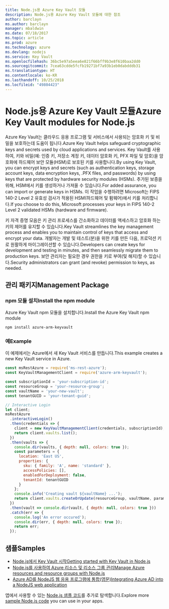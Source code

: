 ```yaml
---
title: Node.js용 Azure Key Vault 모듈
description: Node.js용 Azure Key Vault 모듈에 대한 참조
author: barclayn
ms.author: barclayn
manager: mbaldwin
ms.date: 07/18/2017
ms.topic: article
ms.prod: azure
ms.technology: azure
ms.devlang: nodejs
ms.service: Key Vault
ms.openlocfilehash: 36bc5e97a5eea6e821f66bff9b3e8f610baa2dd0
ms.sourcegitcommit: 7cea63cdde5fcfb19271bf7a93b1eb0dabdddb31
ms.translationtype: HT
ms.contentlocale: ko-KR
ms.lasthandoff: 10/25/2018
ms.locfileid: "49804423"
---
```

# <a name="azure-key-vault-modules-for-nodejs"></a><span data-ttu-id="5c593-103">Node.js용 Azure Key Vault 모듈</span><span class="sxs-lookup"><span data-stu-id="5c593-103">Azure Key Vault modules for Node.js</span></span>

<span data-ttu-id="5c593-104">Azure Key Vault는 클라우드 응용 프로그램 및 서비스에서 사용되는 암호화 키 및 비밀을 보호하는데 도움이 됩니다.</span><span class="sxs-lookup"><span data-stu-id="5c593-104">Azure Key Vault helps safeguard cryptographic keys and secrets used by cloud applications and services.</span></span> <span data-ttu-id="5c593-105">Key Vault를 사용하여, 키와 비밀(예: 인증 키, 저장소 계정 키, 데이터 암호화 키, PFX 파일 및 암호)을 암호화에 하드웨어 보안 모듈(HSM)로 보호된 키를 사용합니다.</span><span class="sxs-lookup"><span data-stu-id="5c593-105">By using Key Vault, you can encrypt keys and secrets (such as authentication keys, storage account keys, data encryption keys, .PFX files, and passwords) by using keys that are protected by hardware security modules (HSMs).</span></span> <span data-ttu-id="5c593-106">추가된 보증을 위해, HSM에서 키를 생성하거나 가져올 수 있습니다.</span><span class="sxs-lookup"><span data-stu-id="5c593-106">For added assurance, you can import or generate keys in HSMs.</span></span> <span data-ttu-id="5c593-107">이 작업을 수행하려면 Microsoft는 FIPS 140-2 Level 2 유효성 검사가 적용된 HSM(하드웨어 및 펌웨어)에서 키를 처리합니다.</span><span class="sxs-lookup"><span data-stu-id="5c593-107">If you choose to do this, Microsoft processes your keys in FIPS 140-2 Level 2 validated HSMs (hardware and firmware).</span></span>

<span data-ttu-id="5c593-108">키 자격 증명 모음은 키 관리 프로세스를 간소화하고 데이터를 액세스하고 암호화 하는 키의 제어를 유지할 수 있습니다.</span><span class="sxs-lookup"><span data-stu-id="5c593-108">Key Vault streamlines the key management process and enables you to maintain control of keys that access and encrypt your data.</span></span> <span data-ttu-id="5c593-109">개발자는 개발 및 테스트(분)을 위한 키를 만든 다음, 프로덕션 키로 원활하게 마이그레이션할 수 있습니다.</span><span class="sxs-lookup"><span data-stu-id="5c593-109">Developers can create keys for development and testing in minutes, and then seamlessly migrate them to production keys.</span></span> <span data-ttu-id="5c593-110">보안 관리자는 필요한 경우 권한을 키로 부여(및 해지)할 수 있습니다.</span><span class="sxs-lookup"><span data-stu-id="5c593-110">Security administrators can grant (and revoke) permission to keys, as needed.</span></span>

## <a name="management-package"></a><span data-ttu-id="5c593-111">관리 패키지</span><span class="sxs-lookup"><span data-stu-id="5c593-111">Management Package</span></span>

### <a name="install-the-npm-module"></a><span data-ttu-id="5c593-112">npm 모듈 설치</span><span class="sxs-lookup"><span data-stu-id="5c593-112">Install the npm module</span></span> 

<span data-ttu-id="5c593-113">Azure Key Vault npm 모듈을 설치합니다.</span><span class="sxs-lookup"><span data-stu-id="5c593-113">Install the Azure Key Vault npm module</span></span>

```bash
npm install azure-arm-keyvault
```

### <a name="example"></a><span data-ttu-id="5c593-114">예</span><span class="sxs-lookup"><span data-stu-id="5c593-114">Example</span></span>

<span data-ttu-id="5c593-115">이 예제에서는 Azure에서 새 Key Vault 서비스를 만듭니다.</span><span class="sxs-lookup"><span data-stu-id="5c593-115">This example creates a new Key Vault service in Azure.</span></span>

```javascript
const msRestAzure = require('ms-rest-azure');
const KeyVaultManagementClient = require('azure-arm-keyvault');

const subscriptionId = 'your-subscription-id';
const resourceGroup = 'your-resource-group';
const vaultName = 'your-new-vault';
const tenantGUID = 'your-tenant-guid';

// Interactive Login
let client;
msRestAzure
  .interactiveLogin()
  .then(credentials => {
    client = new KeyVaultManagementClient(credentials, subscriptionId);
    return client.vaults.list();
  })
  .then(vaults => {
    console.dir(vaults, { depth: null, colors: true });
    const parameters = {
      location: 'East US',
      properties: {
        sku: { family: 'A', name: 'standard' },
        accessPolicies: [],
        enabledForDeployment: false,
        tenantId: tenantGUID
      }
    };
    console.info('Creating vault ${vaultName} ...');
    return client.vaults.createOrUpdate(resourceGroup, vaultName, parameters);
  })
  .then(vault => console.dir(vault, { depth: null, colors: true }))
  .catch(err => {
    console.log('An error occured');
    console.dir(err, { depth: null, colors: true });
    return err;
  });
```

## <a name="samples"></a><span data-ttu-id="5c593-116">샘플</span><span class="sxs-lookup"><span data-stu-id="5c593-116">Samples</span></span>

- [<span data-ttu-id="5c593-117">Node.js에서 Key Vault 시작</span><span class="sxs-lookup"><span data-stu-id="5c593-117">Getting started with Key Vault in Node.js</span></span>](https://azure.microsoft.com/resources/samples/key-vault-node-getting-started/)
- [<span data-ttu-id="5c593-118">Node.js를 사용하여 Azure 리소스 및 리소스 그룹 관리</span><span class="sxs-lookup"><span data-stu-id="5c593-118">Manage Azure resources and resource groups with Node.js</span></span>](https://azure.microsoft.com/resources/samples/resource-manager-node-resources-and-groups/) 
- [<span data-ttu-id="5c593-119">Azure AD를 NodeJS 웹 응용 프로그램에 통합(영문)</span><span class="sxs-lookup"><span data-stu-id="5c593-119">Integrating Azure AD into a NodeJS web application</span></span>](https://azure.microsoft.com/resources/samples/active-directory-node-webapp-openidconnect/) 

<span data-ttu-id="5c593-120">앱에서 사용할 수 있는 [Node.js 샘플 코드](https://azure.microsoft.com/resources/samples/?platform=nodejs)를 추가로 탐색합니다.</span><span class="sxs-lookup"><span data-stu-id="5c593-120">Explore more [sample Node.js code](https://azure.microsoft.com/resources/samples/?platform=nodejs) you can use in your apps.</span></span>
